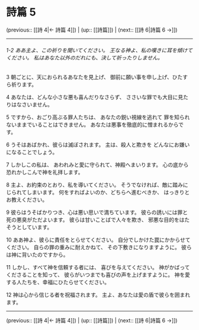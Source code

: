 # 詩篇 5

(previous:: [[詩 4|← 詩篇 4]]) | (up:: [[詩篇]]) | (next:: [[詩 6|詩篇 6 →]])

***
###### 1-2 ああ主よ、この祈りを聞いてください。 王なる神よ、私の嘆きに耳を傾けてください。 私はあなた以外のだれにも、決して祈ったりしません。 

3 朝ごとに、天におられるあなたを見上げ、 御前に願い事を申し上げ、ひたすら祈ります。 

4 あなたは、どんな小さな悪も喜んだりなさらず、 ささいな罪でも大目に見たりはなさいません。 

5 ですから、おごり高ぶる罪人たちは、 あなたの鋭い視線を逃れて 罪を知られないままでいることはできません。 あなたは悪事を徹底的に憎まれるからです。 

6 うそはあばかれ、彼らは滅ぼされます。 主は、殺人と欺きを どんなにお嫌いになることでしょう。 

7 しかしこの私は、 あわれみと愛に守られて、神殿へまいります。 心の底から恐れかしこんで神を礼拝します。 

8 主よ、お約束のとおり、私を導いてください。 そうでなければ、敵に踏みにじられてしまいます。 何をすればよいのか、どちらへ進むべきか、 はっきりとお教えください。 

9 彼らはうそばかりつき、心は悪い思いで満ちています。 彼らの誘いには罪と死の悪臭がただよいます。 彼らは甘いことばで人々を欺き、 邪悪な目的をはたそうとしています。 

10 ああ神よ、彼らに責任をとらせてください。 自分でしかけた罠にかからせてください。 自らの罪の重みに耐えかねて、 その下敷きになりますように。 彼らは神に背いたのですから。 

11 しかし、すべて神を信頼する者には、 喜びを与えてください。 神がかばってくださることを知って、 彼らがいつまでも喜びの声を上げますように。 神を愛する人たちを、幸福にひたらせてください。 

12 神は心から信じる者を祝福されます。 主よ、あなたは愛の盾で彼らを囲まれます。

***

(previous:: [[詩 4|← 詩篇 4]]) | (up:: [[詩篇]]) | (next:: [[詩 6|詩篇 6 →]])
